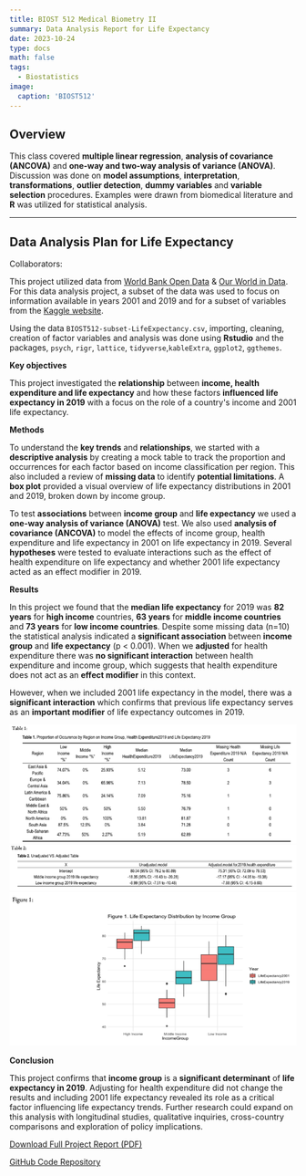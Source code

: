 ```yaml
---
title: BIOST 512 Medical Biometry II 
summary: Data Analysis Report for Life Expectancy
date: 2023-10-24
type: docs
math: false
tags:
  - Biostatistics
image:
  caption: 'BIOST512'
---
```

## Overview 

This class covered **multiple linear regression**, **analysis of covariance (ANCOVA)** and **one-way and two-way analysis of variance (ANOVA)**. Discussion was done on **model assumptions**, **interpretation**, **transformations**, **outlier detection**, **dummy variables** and **variable selection** procedures. Examples were drawn from biomedical literature and **R** was utilized for statistical analysis. 

---
## Data Analysis Plan for Life Expectancy 

Collaborators: 

This project utilized data from [World Bank Open Data](https://data.worldbank.org/) & [Our World in Data](https://ourworldindata.org/).  For this data analysis project, a subset of the data was used to focus on information available in years 2001 and 2019 and for a subset of variables from the [Kaggle website](https://www.kaggle.com/datasets/mjshri23/life-expectancy-and-socio-economic-world-bank).

 Using the data `BIOST512-subset-LifeExpectancy.csv`, importing, cleaning, creation of factor variables and analysis was done using **Rstudio** and the packages, `psych`, `rigr`, `lattice`, `tidyverse`,`kableExtra`, `ggplot2`, `ggthemes`.


**Key objectives**

This project investigated the **relationship** between **income, health expenditure and life expectancy** and how these factors **influenced life expectancy in 2019** with a focus on the role of a country's income and 2001 life expectancy. 

**Methods**

To understand the **key trends** and **relationships**, we started with a **descriptive analysis** by creating a mock table to track the proportion and occurrences for each factor based on income classification per region. This also included a review of **missing data** to identify **potential limitations**. A **box plot** provided a visual overview of life expectancy distributions in 2001 and 2019, broken down by income group.

To test **associations** between **income group** and **life expectancy** we used a **one-way analysis of variance (ANOVA)** test. We also used **analysis of covariance (ANCOVA)** to model the effects of income group, health expenditure and life expectancy in 2001 on life expectancy in 2019. Several **hypotheses** were tested to evaluate interactions such as the effect of health expenditure on life expectancy and whether 2001 life expectancy acted as an effect modifier in 2019. 

**Results**

In this project we found that the **median life expectancy** for 2019 was **82 years** for **high income** countries, **63 years** for **middle income countries** and **73 years** for **low income countries**. Despite some missing data (n=10) the statistical analysis indicated a **significant association** between **income group** and **life expectancy** (p < 0.001). When we **adjusted** for health expenditure there was **no significant interaction** between health expenditure and income group, which suggests that health expenditure does not act as an **effect modifier** in this context.

However, when we included 2001 life expectancy in the model, there was a **significant interaction** which confirms that previous life expectancy serves as an **important modifier** of life expectancy outcomes in 2019.

![table1](tabl2.png)
![tabl32](tabl1.png)
![bar](box.png)

**Conclusion** 

This project confirms that **income group** is a **significant determinant** of **life expectancy in 2019**. Adjusting for health expenditure did not change the results and including 2001 life expectancy revealed its role as a critical factor influencing life expectancy trends. Further research could expand on this analysis with longitudinal studies, qualitative inquiries, cross-country comparisons and exploration of policy implications. 

[Download Full Project Report (PDF)](dap2.pdf)

[GitHub Code Repository](https://github.com/smwhikeh/biost_512)
